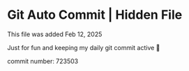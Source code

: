 # Git Auto Commit | Hidden File

This file was added Feb 12, 2025

Just for fun and keeping my daily git commit active 🤪

commit number: 723503
